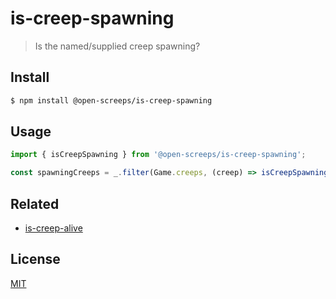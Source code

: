 # is-creep-spawning
> Is the named/supplied creep spawning?

## Install
```sh
$ npm install @open-screeps/is-creep-spawning
```

## Usage
```typescript
import { isCreepSpawning } from '@open-screeps/is-creep-spawning';

const spawningCreeps = _.filter(Game.creeps, (creep) => isCreepSpawning(creep))
```

## Related
- [is-creep-alive](https://github.com/PostCrafter/open-screeps/tree/master/src/is-creep-alive)

## License
[MIT](../../license.md)
